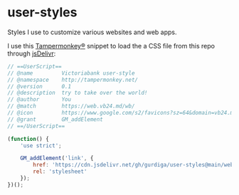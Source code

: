 # user-styles

Styles I use to customize various websites and web apps.

I use this [Tampermonkey®][1] snippet to load the a CSS file from this repo through [jsDelivr][0]:

[0]: https://www.jsdelivr.com/
[1]: https://www.tampermonkey.net/

```js
// ==UserScript==
// @name         Victoriabank user-style
// @namespace    http://tampermonkey.net/
// @version      0.1
// @description  try to take over the world!
// @author       You
// @match        https://web.vb24.md/wb/
// @icon         https://www.google.com/s2/favicons?sz=64&domain=vb24.md
// @grant        GM_addElement
// ==/UserScript==

(function() {
    'use strict';

    GM_addElement('link', {
        href: 'https://cdn.jsdelivr.net/gh/gurdiga/user-styles@main/web.vb24.md.css',
        rel: 'stylesheet'
    });
})();
```
